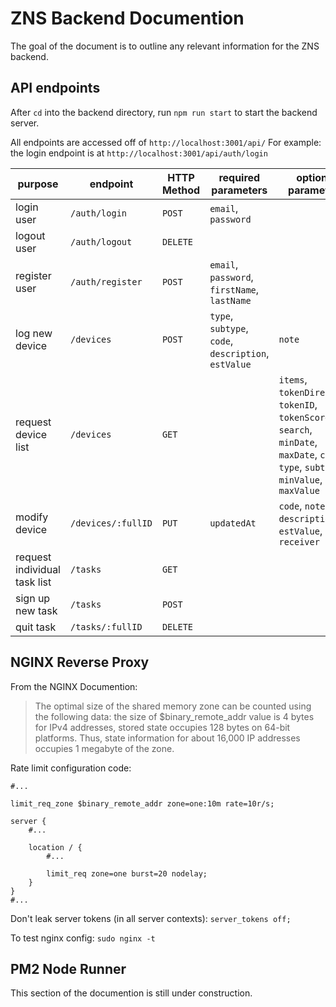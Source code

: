 # ZNS Backend Documention
The goal of the document is to outline any relevant information for the ZNS backend.

## API endpoints

After `cd` into the backend directory, run `npm run start` to start the backend server.

 All endpoints are accessed off of  `http://localhost:3001/api/` For example: the login endpoint is at `http://localhost:3001/api/auth/login`

purpose | endpoint | HTTP Method | required parameters | optional parameters | notes
--- | --- | --- | --- | --- | ---
login user | `/auth/login` | `POST` | `email`, `password`
logout user | `/auth/logout` | `DELETE`
register user | `/auth/register` | `POST` | `email`, `password`, `firstName`, `lastName`
log new device | `/devices` | `POST` | `type`, `subtype`, `code`, `description`, `estValue` | `note`
request device list | `/devices` | `GET` || `items`, `tokenDirection`, `tokenID`, `tokenScore`, `search`, `minDate`, `maxDate`, `code`, `type`, `subtype`, `minValue`, `maxValue`| Parameters in query not body. If the `tokenDirection` field is included, `tokenID` must be supplied.
modify device | `/devices/:fullID` | `PUT` | `updatedAt` | `code`, `note`, `description`, `estValue`, `receiver`
request individual task list | `/tasks` | `GET`
sign up new task | `/tasks` | `POST`
quit task | `/tasks/:fullID` | `DELETE`

## NGINX Reverse Proxy
From the NGINX Documention:
>The optimal size of the shared memory zone can be counted using the following data: the size of $binary_remote_addr value is 4 bytes for IPv4 addresses, stored state occupies 128 bytes on 64-bit platforms. Thus, state information for about 16,000 IP addresses occupies 1 megabyte of the zone.

Rate limit configuration code:
```nginx
#...

limit_req_zone $binary_remote_addr zone=one:10m rate=10r/s;

server {
    #...

    location / {
        #...

        limit_req zone=one burst=20 nodelay;
    }
}
#...
```
Don't leak server tokens (in all server contexts): `server_tokens off;`

To test nginx config: `sudo nginx -t`

## PM2 Node Runner
This section of the documention is still under construction.
